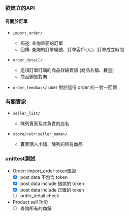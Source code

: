 


### 欲建立的API

#### 有關於訂單
- `import_order/`
  - 描述: 查詢重要的訂單 
  - 回傳: 查詢的訂單編號、訂單客戶(人)、訂單成立時間

- `order_detail/`
  - 這項訂單訂購的商品詳細資訊 (商品名稱、數量)
  - 商品銷售對向

- `order_feedback/`
    user 對於這份 order 的一對一回饋


### 有關賣家
- `seller_list/`
  - 陳列賣家及其負責的店名

- `store/<str:seller_name>/`
  - 賣家個人小舖、陳列的所有商品


### unittest測試
- Order: import_order token驗證
  - [x] post data 不包含 token
  - [x] post data include 錯誤的 token
  - [x] post data include 正確的 token
  - [ ] order_detail check
- Product sell 功能
  - [ ] 查詢所有的商鋪